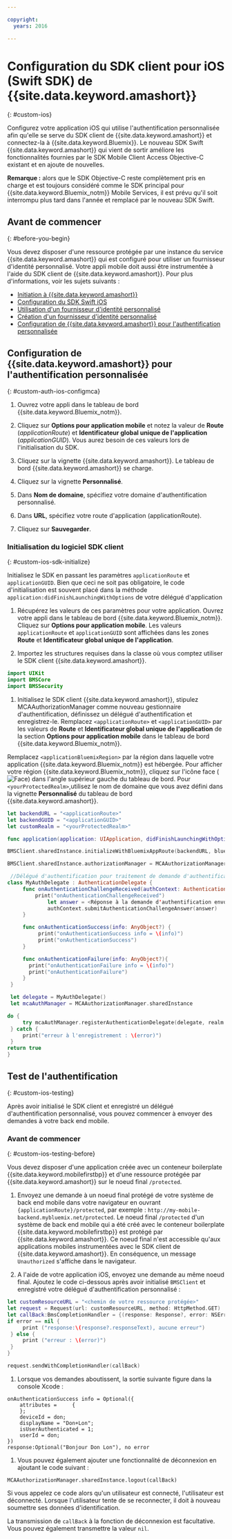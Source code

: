 ```yaml
---

copyright:
  years: 2016

---
```


# Configuration du SDK client pour iOS (Swift SDK) de {{site.data.keyword.amashort}}
{: #custom-ios}

Configurez votre application iOS qui utilise l'authentification personnalisée afin qu'elle se serve du SDK client de {{site.data.keyword.amashort}} et connectez-la à {{site.data.keyword.Bluemix}}.  Le nouveau SDK Swift {{site.data.keyword.amashort}} qui vient de sortir améliore les fonctionnalités fournies par le SDK Mobile Client Access Objective-C existant et en ajoute de nouvelles.

**Remarque :** alors que le SDK Objective-C reste complètement pris en charge et est toujours considéré comme le SDK principal pour {{site.data.keyword.Bluemix_notm}} Mobile Services, il est prévu qu'il soit interrompu plus tard dans l'année et remplacé par le nouveau SDK Swift.

## Avant de commencer
{: #before-you-begin}

Vous devez disposer d'une ressource protégée par une instance du service {{site.data.keyword.amashort}} qui est configuré pour utiliser un fournisseur d'identité personnalisé.  Votre appli mobile doit aussi être instrumentée à l'aide du SDK client de {{site.data.keyword.amashort}}.  Pour plus d'informations, voir les sujets suivants :
 * [Initiation à {{site.data.keyword.amashort}}](https://console.{DomainName}/docs/services/mobileaccess/index.html)
 * [Configuration du SDK Swift iOS](https://console.{DomainName}/docs/services/mobileaccess/getting-started-ios-swift-sdk.html)
 * [Utilisation d'un fournisseur d'identité personnalisé](https://console.{DomainName}/docs/services/mobileaccess/custom-auth.html)
 * [Création d'un fournisseur d'identité personnalisé](https://console.{DomainName}/docs/services/mobileaccess/custom-auth-identity-provider.html)
 * [Configuration de {{site.data.keyword.amashort}} pour l'authentification personnalisée](https://console.{DomainName}/docs/services/mobileaccess/custom-auth-config-mca.html)


## Configuration de {{site.data.keyword.amashort}} pour l'authentification personnalisée
 {: #custom-auth-ios-configmca}

 1. Ouvrez votre appli dans le tableau de bord {{site.data.keyword.Bluemix_notm}}.

 1. Cliquez sur **Options pour application mobile** et notez la valeur de **Route** (*applicationRoute*) et
**Identificateur global unique de l'application** (*applicationGUID*). Vous aurez besoin de ces valeurs lors de l'initialisation du SDK.

 1. Cliquez sur la vignette {{site.data.keyword.amashort}}. Le tableau de bord {{site.data.keyword.amashort}} se charge.

 1. Cliquez sur la vignette **Personnalisé**.

 1. Dans **Nom de domaine**, spécifiez votre domaine d'authentification personnalisé.

 1. Dans **URL**, spécifiez votre route d'application (applicationRoute).

 1. Cliquez sur **Sauvegarder**.




### Initialisation du logiciel SDK client
{: #custom-ios-sdk-initialize}

Initialisez le SDK en passant les paramètres `applicationRoute` et `applicationGUID`. Bien que ceci ne soit pas obligatoire,
le code d'initialisation est souvent placé dans la méthode `application:didFinishLaunchingWithOptions` de votre délégué d'application

1. Récupérez les valeurs de ces paramètres pour votre application. Ouvrez votre appli dans le tableau de bord {{site.data.keyword.Bluemix_notm}}. Cliquez sur **Options pour application mobile**. Les valeurs `applicationRoute` et `applicationGUID` sont affichées dans les zones **Route** et
**Identificateur global unique de l'application**.

1. Importez les structures requises dans la classe où vous comptez utiliser le SDK client {{site.data.keyword.amashort}}.

 ```Swift
 import UIKit
 import BMSCore
 import BMSSecurity
```

1. Initialisez le SDK client {{site.data.keyword.amashort}}, stipulez MCAAuthorizationManager comme nouveau gestionnaire d'authentification,
définissez un délégué d'authentification et enregistrez-le. Remplacez `<applicationRoute>` et
`<applicationGUID>` par les valeurs de **Route** et **Identificateur global unique de l'application**
de la section **Options pour application mobile** dans le tableau de bord {{site.data.keyword.Bluemix_notm}}. 

  Remplacez `<applicationBluemixRegion>` par la région dans laquelle votre application {{site.data.keyword.Bluemix_notm}} est hébergée. Pour afficher votre région {{site.data.keyword.Bluemix_notm}}, cliquez sur l'icône face (![Face](/face.png "Face")) dans l'angle supérieur gauche du tableau de bord. Pour `<yourProtectedRealm>`,utilisez le nom de domaine que vous avez défini dans la vignette **Personnalisé** du tableau de bord {{site.data.keyword.amashort}}.
 ```Swift
 let backendURL = "<applicationRoute>"
 let backendGUID = "<applicationGUID>"
 let customRealm = "<yourProtectedRealm>"

 func application(application: UIApplication, didFinishLaunchingWithOptions launchOptions: [NSObject: AnyObject]?) -> Bool {

 BMSClient.sharedInstance.initializeWithBluemixAppRoute(backendURL, bluemixAppGUID: backendGUID, bluemixRegion: BMSClient.<applicationBluemixRegion>)

 BMSClient.sharedInstance.authorizationManager = MCAAuthorizationManager.sharedInstance

  //Délégué d'authentification pour traitement de demande d'authentification personnalisée
 class MyAuthDelegate : AuthenticationDelegate {
      func onAuthenticationChallengeReceived(authContext: AuthenticationContext, challenge: AnyObject){
          print("onAuthenticationChallengeReceived")
              let answer = <Réponse à la demande d'authentification envoyée par le back-end (Doit être du type [String:AnyObject])>
              authContext.submitAuthenticationChallengeAnswer(answer)
      }

      func onAuthenticationSuccess(info: AnyObject?) {
           print("onAuthenticationSuccess info = \(info)")
           print("onAuthenticationSuccess")
      }

      func onAuthenticationFailure(info: AnyObject?){
        print("onAuthenticationFailure info = \(info)")
        print("onAuthenticationFailure")
      }
  }

  let delegate = MyAuthDelegate()
  let mcaAuthManager = MCAAuthorizationManager.sharedInstance

 do {
      try mcaAuthManager.registerAuthenticationDelegate(delegate, realm: customRealm)
  } catch {
      print("erreur à l'enregistrement : \(error)")
  }
 return true
 }   
 ```

## Test de l'authentification
{: #custom-ios-testing}

Après avoir initialisé le SDK client et enregistré un délégué d'authentification personnalisé, vous pouvez commencer à envoyer des demandes à votre back end mobile.

### Avant de commencer
{: #custom-ios-testing-before}

 Vous devez disposer d'une application créée avec un conteneur boilerplate {{site.data.keyword.mobilefirstbp}} et d'une ressource protégée par {{site.data.keyword.amashort}} sur le noeud final `/protected`.

1. Envoyez une demande à un noeud final protégé de votre système de back end mobile dans votre navigateur en ouvrant `{applicationRoute}/protected`, par exemple : `http://my-mobile-backend.mybluemix.net/protected`.
  Le noeud final `/protected` d'un système de back end mobile qui a été créé avec le conteneur boilerplate {{site.data.keyword.mobilefirstbp}} est protégé par {{site.data.keyword.amashort}}. Ce noeud final n'est accessible qu'aux applications mobiles instrumentées avec le SDK client de {{site.data.keyword.amashort}}. En conséquence, un message `Unauthorized` s'affiche dans le navigateur.

1. A l'aide de votre application iOS, envoyez une demande au même noeud final. Ajoutez le code ci-dessous après avoir initialisé `BMSClient`
et enregistré votre délégué d'authentification personnalisé :

 ```Swift
 let customResourceURL = "<chemin de votre ressource protégée>"
 let request = Request(url: customResourceURL, method: HttpMethod.GET)
 let callBack:BmsCompletionHandler = {(response: Response?, error: NSError?) in
 if error == nil {
      print ("response:\(response?.responseText), aucune erreur")
  } else {
      print ("erreur : \(error)")
  }
 }

 request.sendWithCompletionHandler(callBack)
 ```

1. 	Lorsque vos demandes aboutissent, la sortie suivante figure dans la console Xcode :

 ```
 onAuthenticationSuccess info = Optional({
     attributes =     {
     };
     deviceId = don;
     displayName = "Don+Lon";
     isUserAuthenticated = 1;
     userId = don;
 })
 response:Optional("Bonjour Don Lon"), no error
 ```

1. Vous pouvez également ajouter une fonctionnalité de déconnexion en ajoutant le code suivant :

 ```
 MCAAuthorizationManager.sharedInstance.logout(callBack)
 ```  

 Si vous appelez ce code alors qu'un utilisateur est connecté, l'utilisateur est déconnecté. Lorsque l'utilisateur tente de se reconnecter, il doit à nouveau
soumettre ses données d'identification.

 La transmission de `callBack` à la fonction de déconnexion est facultative. Vous pouvez également transmettre la valeur
`nil`.
